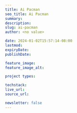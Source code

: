 ```yaml
---
title: Ai Pacman
seo_title: Ai Pacman
summary: 
description: 
slug: ai-pacman
author: <no value>

date: 2024-01-02T15:57:14-08:00
lastmod: 
expiryDate: 
publishDate: 

feature_image: 
feature_image_alt: 

project types: 

techstack:
live_url: 
source_url: 

newsletter: false
---
```


